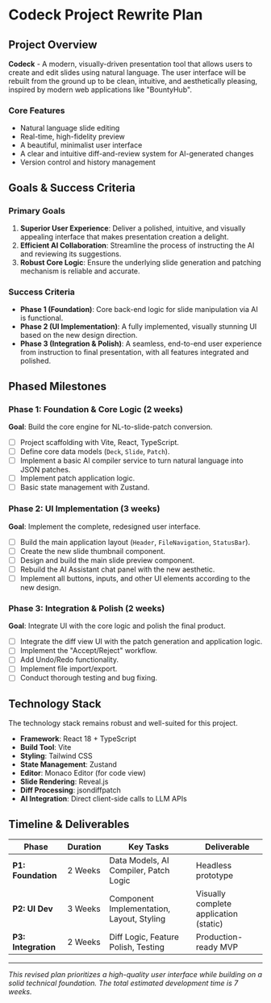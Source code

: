 # Codeck Project Rewrite Plan

## Project Overview

**Codeck** - A modern, visually-driven presentation tool that allows users to create and edit slides using natural language. The user interface will be rebuilt from the ground up to be clean, intuitive, and aesthetically pleasing, inspired by modern web applications like "BountyHub".

### Core Features
- Natural language slide editing
- Real-time, high-fidelity preview
- A beautiful, minimalist user interface
- A clear and intuitive diff-and-review system for AI-generated changes
- Version control and history management

## Goals & Success Criteria

### Primary Goals
1.  **Superior User Experience**: Deliver a polished, intuitive, and visually appealing interface that makes presentation creation a delight.
2.  **Efficient AI Collaboration**: Streamline the process of instructing the AI and reviewing its suggestions.
3.  **Robust Core Logic**: Ensure the underlying slide generation and patching mechanism is reliable and accurate.

### Success Criteria
-   **Phase 1 (Foundation)**: Core back-end logic for slide manipulation via AI is functional.
-   **Phase 2 (UI Implementation)**: A fully implemented, visually stunning UI based on the new design direction.
-   **Phase 3 (Integration & Polish)**: A seamless, end-to-end user experience from instruction to final presentation, with all features integrated and polished.

## Phased Milestones

### Phase 1: Foundation & Core Logic (2 weeks)
**Goal**: Build the core engine for NL-to-slide-patch conversion.
- [ ] Project scaffolding with Vite, React, TypeScript.
- [ ] Define core data models (`Deck`, `Slide`, `Patch`).
- [ ] Implement a basic AI compiler service to turn natural language into JSON patches.
- [ ] Implement patch application logic.
- [ ] Basic state management with Zustand.

### Phase 2: UI Implementation (3 weeks)
**Goal**: Implement the complete, redesigned user interface.
- [ ] Build the main application layout (`Header`, `FileNavigation`, `StatusBar`).
- [ ] Create the new slide thumbnail component.
- [ ] Design and build the main slide preview component.
- [ ] Rebuild the AI Assistant chat panel with the new aesthetic.
- [ ] Implement all buttons, inputs, and other UI elements according to the new design.

### Phase 3: Integration & Polish (2 weeks)
**Goal**: Integrate UI with the core logic and polish the final product.
- [ ] Integrate the diff view UI with the patch generation and application logic.
- [ ] Implement the "Accept/Reject" workflow.
- [ ] Add Undo/Redo functionality.
- [ ] Implement file import/export.
- [ ] Conduct thorough testing and bug fixing.

## Technology Stack

The technology stack remains robust and well-suited for this project.
- **Framework**: React 18 + TypeScript
- **Build Tool**: Vite
- **Styling**: Tailwind CSS
- **State Management**: Zustand
- **Editor**: Monaco Editor (for code view)
- **Slide Rendering**: Reveal.js
- **Diff Processing**: jsondiffpatch
- **AI Integration**: Direct client-side calls to LLM APIs

## Timeline & Deliverables

| Phase | Duration | Key Tasks | Deliverable |
|---|---|---|---|
| **P1: Foundation** | 2 Weeks | Data Models, AI Compiler, Patch Logic | Headless prototype |
| **P2: UI Dev** | 3 Weeks | Component Implementation, Layout, Styling | Visually complete application (static) |
| **P3: Integration**| 2 Weeks | Diff Logic, Feature Polish, Testing | Production-ready MVP |

---

*This revised plan prioritizes a high-quality user interface while building on a solid technical foundation. The total estimated development time is 7 weeks.*